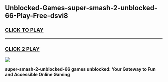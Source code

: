 
## Unblocked-Games-super-smash-2-unblocked-66-Play-Free-dsvi8
<h3>
<a href="https://premium76.site?title=super-smash-2-unblocked-66&ref=18A1">CLICK TO PLAY</a></h3>
<hr>

<h3>
<a href="https://premium76.site?title=super-smash-2-unblocked-66&ref=18A1">CLICK 2 PLAY</a>
  
</h3>

<a href="https://premium76.site?title=super-smash-2-unblocked-66&ref=18A1"><img src="https://clearcache.store/games.png"></a>


**super-smash-2-unblocked-66 games unblocked: Your Gateway to Fun and Accessible Online Gaming**
